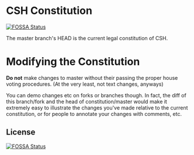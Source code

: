 # CSH Constitution
[![FOSSA Status](https://app.fossa.io/api/projects/git%2Bgithub.com%2FHartmarken%2FConstitution.svg?type=shield)](https://app.fossa.io/projects/git%2Bgithub.com%2FHartmarken%2FConstitution?ref=badge_shield)

The master branch's HEAD is the current legal constitution of CSH.

# Modifying the Constitution
**Do not** make changes to master without their passing the proper house voting procedures. (At the very least, not text changes, anyways)

You can demo changes etc on forks or branches though. In fact, the diff of this branch/fork and the head of constitution/master would make it extremely easy to illustrate the changes you've made relative to the current constitution, or for people to annotate your changes with comments, etc.



## License
[![FOSSA Status](https://app.fossa.io/api/projects/git%2Bgithub.com%2FHartmarken%2FConstitution.svg?type=large)](https://app.fossa.io/projects/git%2Bgithub.com%2FHartmarken%2FConstitution?ref=badge_large)